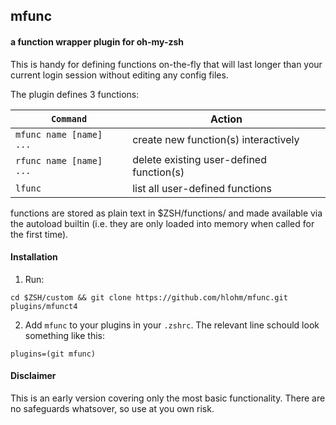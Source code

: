 ## mfunc
#### a function wrapper plugin for oh-my-zsh

This is handy for defining functions on-the-fly that will last longer than your
current login session without editing any config files.

The plugin defines 3 functions:

| `Command`               | Action
|-------------------------|----------------------------------------
| `mfunc name [name] ...` | create new function(s) interactively
| `rfunc name [name] ...` | delete existing user-defined function(s)
| `lfunc`                 | list all user-defined functions

functions are stored as plain text in $ZSH/functions/ and made available via
the autoload builtin (i.e. they are only loaded into memory when called for the
first time).

#### Installation

1. Run:

`cd $ZSH/custom && git clone https://github.com/hlohm/mfunc.git plugins/mfunct4`

2. Add `mfunc` to your plugins in your `.zshrc`. The relevant line schould
look something like this:

`plugins=(git mfunc)`

#### Disclaimer

This is an early version covering only the most basic functionality. There are
no safeguards whatsover, so use at you own risk.
